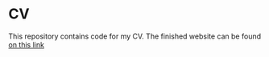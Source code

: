 # CV
This repository contains code for my CV. The finished website can be found <a href="https://celmil.github.io/cv/" target="_blank">on this link</a>
